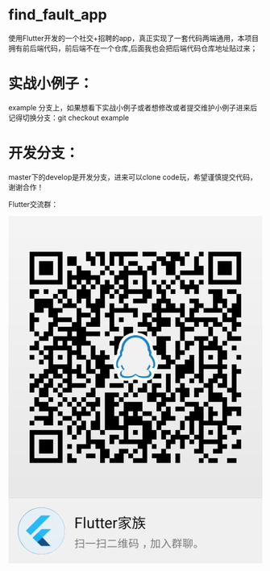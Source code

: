 # find_fault_app

使用Flutter开发的一个社交+招聘的app，真正实现了一套代码两端通用，本项目拥有前后端代码，前后端不在一个仓库,后面我也会把后端代码仓库地址贴过来；

# 实战小例子：
example 分支上，如果想看下实战小例子或者想修改或者提交维护小例子进来后记得切换分支：git checkout example


# 开发分支：
 master下的develop是开发分支，进来可以clone code玩，希望谨慎提交代码，谢谢合作！

Flutter交流群：

![Image text](https://github.com/ass233/find_fault_app/blob/master/comImage/temp_qrcode_share_735451168.png?raw=true)